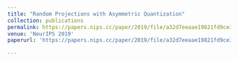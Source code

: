 ```yaml
---
title: "Random Projections with Asymmetric Quantization"
collection: publications
permalink: https://papers.nips.cc/paper/2019/file/a32d7eeaae19821fd9ce317f3ce952a7-Paper.pdf
venue: 'NeurIPS 2019'
paperurl: 'https://papers.nips.cc/paper/2019/file/a32d7eeaae19821fd9ce317f3ce952a7-Paper.pdf'

---
```


